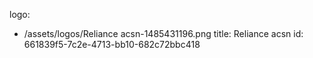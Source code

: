 logo:
  - /assets/logos/Reliance acsn-1485431196.png
title: Reliance acsn
id: 661839f5-7c2e-4713-bb10-682c72bbc418

